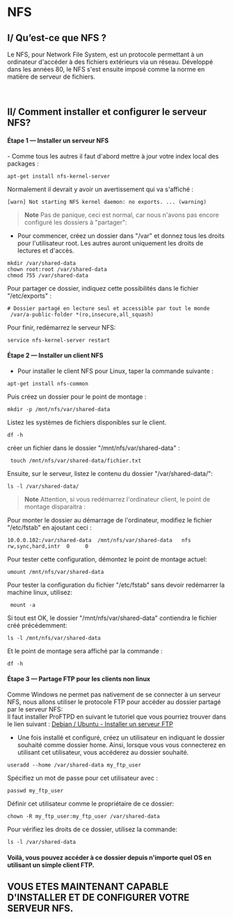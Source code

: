 #   NFS

## I/ Qu’est-ce que NFS ? <br>
<p>
Le NFS, pour Network File System, est un protocole permettant à un ordinateur d'accéder à des fichiers extérieurs via un réseau.
Développé dans les années 80, le NFS s'est ensuite imposé comme la norme en matière de serveur de fichiers.
</p> 
<br>

## II/ Comment installer et configurer le serveur NFS?

<h4> Étape 1 —  Installer un serveur NFS </h4>
   - Comme tous les autres il faut d'abord mettre à jour votre index local des packages :
       
    apt-get install nfs-kernel-server
    

  Normalement il devrait y avoir un avertissement qui va s'affiché :
  
    [warn] Not starting NFS kernel daemon: no exports. ... (warning)
    
> **Note** Pas de panique, ceci est normal, car nous n'avons pas encore configuré les dossiers à "partager":

   
   - Pour commencer, créez un dossier dans "/var" et donnez tous les droits pour l'utilisateur root. Les autres auront uniquement les droits de lectures et d'accès.
       
    mkdir /var/shared-data
    chown root:root /var/shared-data
    chmod 755 /var/shared-data
    

  Pour partager ce dossier, indiquez cette possibilités dans le fichier "/etc/exports" :
  
    # Dossier partagé en lecture seul et accessible par tout le monde
     /var/a-public-folder *(ro,insecure,all_squash)
     

  Pour finir, redémarrez le serveur NFS:
  
    service nfs-kernel-server restart
    
    
 <h4> Étape 2 —  Installer un client NFS </h4>
 
 
   - Pour installer le client NFS pour Linux, taper la commande suivante :
       
    apt-get install nfs-common
    

  Puis créez un dossier pour le point de montage :
  
    mkdir -p /mnt/nfs/var/shared-data

   
   Listez les systèmes de fichiers disponibles sur le client.
       
    df -h
    

  créer un fichier dans le dossier "/mnt/nfs/var/shared-data" :
 
     touch /mnt/nfs/var/shared-data/fichier.txt
     

  Ensuite, sur le serveur, listez le contenu du dossier "/var/shared-data/":
  
    ls -l /var/shared-data/
    
> **Note** Attention, si vous redémarrez l'ordinateur client, le point de montage disparaitra :
    
  Pour monter le dossier au démarrage de l'ordinateur, modifiez le fichier "/etc/fstab" en ajoutant ceci :
  
    10.0.0.102:/var/shared-data  /mnt/nfs/var/shared-data   nfs      rw,sync,hard,intr  0     0

   
   Pour tester cette configuration, démontez le point de montage actuel:
       
    umount /mnt/nfs/var/shared-data
    

  Pour tester la configuration du fichier "/etc/fstab" sans devoir redémarrer la machine linux, utilisez:
 
     mount -a
     

  Si tout est OK, le dossier "/mnt/nfs/var/shared-data" contiendra le fichier créé précédemment:
  
    ls -l /mnt/nfs/var/shared-data
    
Et le point de montage sera affiché par la commande :
  
    df -h


<h4> Étape 3 —   Partage FTP pour les clients non linux</h4>
   Comme Windows ne permet pas nativement de se connecter à un serveur NFS, nous allons utiliser le protocole FTP pour accéder au dossier partagé par le serveur NFS: <br>
  Il faut installer ProFTPD en suivant le tutoriel que vous pourriez trouver dans le lien suivant :
 <a href="https://www.informatiweb-pro.net/admin-systeme/linux/debian-ubuntu-installer-un-serveur-ftp.html">Debian / Ubuntu - Installer un serveur FTP<a>
    


   
   - Une fois installé et configuré, créez un utilisateur en indiquant le dossier souhaité comme dossier home.
Ainsi, lorsque vous vous connecterez en utilisant cet utilisateur, vous accéderez au dossier souhaité.
       
    useradd --home /var/shared-data my_ftp_user
    

  Spécifiez un mot de passe pour cet utilisateur avec :
  
    passwd my_ftp_user
     

  Définir cet utilisateur comme le propriétaire de ce dossier:
  
    chown -R my_ftp_user:my_ftp_user /var/shared-data
    
   Pour vérifiez les droits de ce dossier, utilisez la commande:
  
    ls -l /var/shared-data
   
   
   
#### Voilà, vous pouvez accéder à ce dossier depuis n'importe quel OS en utilisant un simple client FTP.

## VOUS ETES MAINTENANT CAPABLE D'INSTALLER ET DE CONFIGURER VOTRE SERVEUR NFS. 
